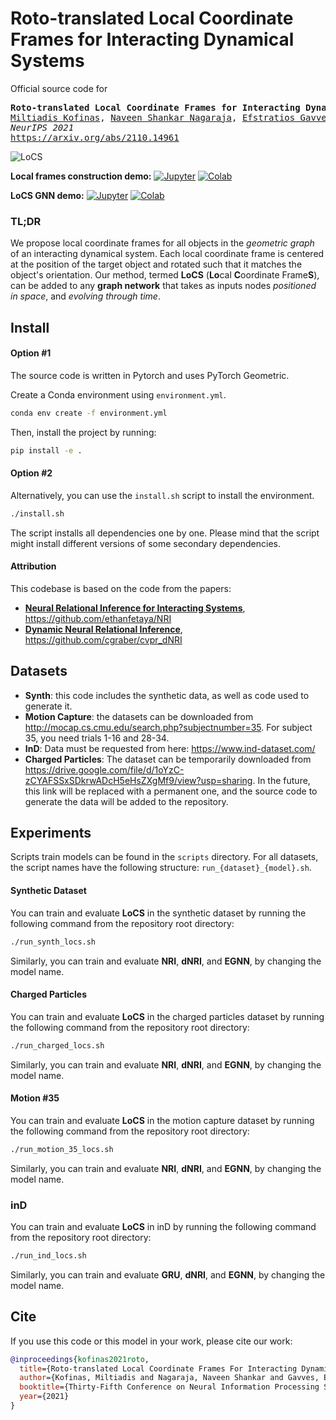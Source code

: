 # Roto-translated Local Coordinate Frames for Interacting Dynamical Systems

Official source code for
<pre>
<b>Roto-translated Local Coordinate Frames for Interacting Dynamical Systems</b>
<a href="https://mkofinas.github.io/">Miltiadis Kofinas</a>, <a href="https://menaveenshankar.github.io/">Naveen Shankar Nagaraja</a>, <a href="https://egavves.com/">Efstratios Gavves</a>
<em>NeurIPS 2021</em>
<a href="https://arxiv.org/abs/2110.14961">https://arxiv.org/abs/2110.14961</a>
</pre>

![LoCS](assets/img/local_coordinate_frames.png)

__Local frames construction demo:__
[![Jupyter](https://img.shields.io/static/v1.svg?logo=jupyter&label=Jupyter&message=View%20On%20Github&color=lightgreen)](demo_local_frames_construction.ipynb)
[![Colab](https://colab.research.google.com/assets/colab-badge.svg)](https://colab.research.google.com/github/mkofinas/locs/blob/main/demo_local_frames_construction.ipynb)

__LoCS GNN demo:__
[![Jupyter](https://img.shields.io/static/v1.svg?logo=jupyter&label=Jupyter&message=View%20On%20Github&color=lightgreen)](demo.ipynb)
[![Colab](https://colab.research.google.com/assets/colab-badge.svg)](https://colab.research.google.com/github/mkofinas/locs/blob/main/demo.ipynb)

### TL;DR

We propose local coordinate frames for all objects in the <em>geometric
graph</em> of an interacting dynamical system. Each local coordinate frame is
centered at the position of the target object and rotated such that it matches
the object's orientation. Our method, termed **LoCS** (**Lo**cal **C**oordinate
Frame**S**), can be added to any **graph network** that takes as inputs nodes
<em>positioned in space</em>, and <em>evolving through time</em>.

## Install

#### Option #1

The source code is written in Pytorch and uses PyTorch Geometric.

Create a Conda environment using `environment.yml`.

```sh
conda env create -f environment.yml
```
Then, install the project by running:

```sh
pip install -e .
```

#### Option #2

Alternatively, you can use the `install.sh` script to install the environment.

```sh
./install.sh
```

The script installs all dependencies one by one. Please mind that the script
might install different versions of some secondary dependencies.

#### Attribution

This codebase is based on the code from the papers:
- [__Neural Relational Inference for Interacting Systems__](https://arxiv.org/pdf/1802.04687.pdf), https://github.com/ethanfetaya/NRI
- [__Dynamic Neural Relational Inference__](https://openaccess.thecvf.com/content_CVPR_2020/papers/Graber_Dynamic_Neural_Relational_Inference_CVPR_2020_paper.pdf), https://github.com/cgraber/cvpr_dNRI

## Datasets

- __Synth__: this code includes the synthetic data, as well as code used to generate it.
- __Motion Capture__: the datasets can be downloaded from http://mocap.cs.cmu.edu/search.php?subjectnumber=35. For subject 35, you need trials 1-16 and 28-34.
- __InD__: Data must be requested from here: https://www.ind-dataset.com/
- __Charged Particles__: The dataset can be temporarily downloaded from https://drive.google.com/file/d/1oYzC-zCYAFSSxSDkrwADcH5eHsZXgMf9/view?usp=sharing. In the
  future, this link will be replaced with a permanent one, and the source code
  to generate the data will be added to the repository.

## Experiments

Scripts train models can be found in the `scripts` directory. For all datasets,
the script names have the following structure: `run_{dataset}_{model}.sh`.

#### Synthetic Dataset

You can train and evaluate __LoCS__ in the synthetic dataset by running the
following command from the repository root directory:

```sh
./run_synth_locs.sh
```

Similarly, you can train and evaluate __NRI__, __dNRI__, and __EGNN__, by
changing the model name.

#### Charged Particles

You can train and evaluate __LoCS__ in the charged particles dataset by running the
following command from the repository root directory:

```sh
./run_charged_locs.sh
```

Similarly, you can train and evaluate __NRI__, __dNRI__, and __EGNN__, by
changing the model name.

#### Motion #35

You can train and evaluate __LoCS__ in the motion capture dataset by running the
following command from the repository root directory:

```sh
./run_motion_35_locs.sh
```

Similarly, you can train and evaluate __NRI__, __dNRI__, and __EGNN__, by
changing the model name.

### inD

You can train and evaluate __LoCS__ in inD by running the
following command from the repository root directory:

```sh
./run_ind_locs.sh
```

Similarly, you can train and evaluate __GRU__, __dNRI__, and __EGNN__, by
changing the model name.

## Cite

If you use this code or this model in your work, please cite our work:

```bibtex
@inproceedings{kofinas2021roto,
  title={Roto-translated Local Coordinate Frames For Interacting Dynamical Systems},
  author={Kofinas, Miltiadis and Nagaraja, Naveen Shankar and Gavves, Efstratios},
  booktitle={Thirty-Fifth Conference on Neural Information Processing Systems (NeurIPS)},
  year={2021}
}
```
